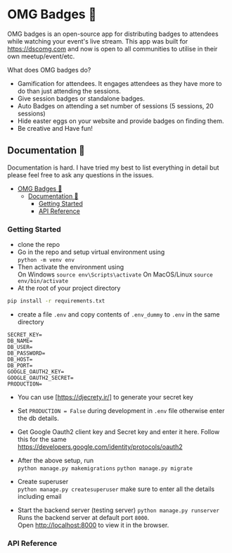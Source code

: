 # OMG Badges 🎉

OMG badges is an open-source app for distributing badges to attendees while watching your event's live stream. This app was built for https://dscomg.com and now is open to all communities to utilise in their own meetup/event/etc.

What does OMG badges do?
* Gamification for attendees. It engages attendees as they have more to do than just attending the sessions.
* Give session badges or standalone badges.
* Auto Badges on attending a set number of sessions (5 sessions, 20 sessions)
* Hide easter eggs on your website and provide badges on finding them.
* Be creative and Have fun! 

## Documentation 📄
Documentation is hard. I have tried my best to list everything in detail but please feel free to ask any questions in the issues.

- [OMG Badges 🎉](#omg-badges-)
  - [Documentation 📄](#documentation-)
    - [Getting Started](#getting-started)
    - [API Reference](#api-reference)


### Getting Started

- clone the repo
- Go in the repo and setup virtual environment using <br>
```python -m venv env``` 
- Then activate the environment using <br>
    On Windows
```source env\Scripts\activate```
    On MacOS/Linux
```source env/bin/activate```
- At the root of your project directory <br>
```bash 
pip install -r requirements.txt
```

- create a file ```.env``` and copy contents of ```.env_dummy``` to ```.env``` in the same directory
```
SECRET_KEY=
DB_NAME=
DB_USER=
DB_PASSWORD=
DB_HOST=
DB_PORT=
GOOGLE_OAUTH2_KEY=
GOOGLE_OAUTH2_SECRET=
PRODUCTION=
```
- You can use [https://djecrety.ir/] to generate your secret key
- Set ```PRODUCTION = False``` during development in ```.env``` file otherwise enter the db details.
- Get Google Oauth2 client key and Secret key and enter it here. Follow this for the same https://developers.google.com/identity/protocols/oauth2

- After the above setup, run <br>
```python manage.py makemigrations```
```python manage.py migrate```

- Create superuser <br>
```python manage.py createsuperuser```
make sure to enter all the details including email

- Start the backend server (testing server)
```python manage.py runserver```
Runs the backend server at default port ```8000```.<br />
Open [http://localhost:8000](http://localhost:8000) to view it in the browser.


### API Reference
